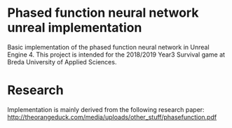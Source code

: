 # Phased function neural network unreal implementation
Basic implementation of the phased function neural network in Unreal Engine 4.
This project is intended for the 2018/2019 Year3 Survival game at Breda University of Applied Sciences.

# Research
Implementation is mainly derived from the following research paper: http://theorangeduck.com/media/uploads/other_stuff/phasefunction.pdf
